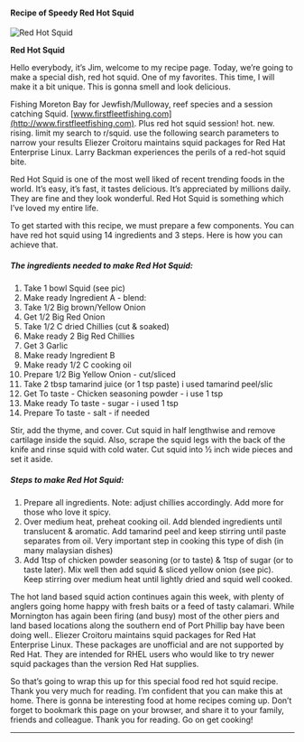             

#### Recipe of Speedy Red Hot Squid

![Red Hot Squid](https://img-global.cpcdn.com/recipes/0353393b8369de8a/751x532cq70/red-hot-squid-recipe-main-photo.jpg)

**Red Hot Squid**

Hello everybody, it’s Jim, welcome to my recipe page. Today, we’re going to make a special dish, red hot squid. One of my favorites. This time, I will make it a bit unique. This is gonna smell and look delicious.

Fishing Moreton Bay for Jewfish/Mulloway, reef species and a session catching Squid. [www.firstfleetfishing.com](http://www.firstfleetfishing.com). Plus red hot squid session! hot. new. rising. limit my search to r/squid. use the following search parameters to narrow your results Eliezer Croitoru maintains squid packages for Red Hat Enterprise Linux. Larry Backman experiences the perils of a red-hot squid bite.

Red Hot Squid is one of the most well liked of recent trending foods in the world. It’s easy, it’s fast, it tastes delicious. It’s appreciated by millions daily. They are fine and they look wonderful. Red Hot Squid is something which I’ve loved my entire life.

To get started with this recipe, we must prepare a few components. You can have red hot squid using 14 ingredients and 3 steps. Here is how you can achieve that.

##### The ingredients needed to make Red Hot Squid:

1.  Take 1 bowl Squid (see pic)
2.  Make ready Ingredient A - blend:
3.  Take 1/2 Big brown/Yellow Onion
4.  Get 1/2 Big Red Onion
5.  Take 1/2 C dried Chillies (cut & soaked)
6.  Make ready 2 Big Red Chillies
7.  Get 3 Garlic
8.  Make ready Ingredient B
9.  Make ready 1/2 C cooking oil
10.  Prepare 1/2 Big Yellow Onion - cut/sliced
11.  Take 2 tbsp tamarind juice (or 1 tsp paste) i used tamarind peel/slic
12.  Get To taste - Chicken seasoning powder - i use 1 tsp
13.  Make ready To taste - sugar - i used 1 tsp
14.  Prepare To taste - salt - if needed

Stir, add the thyme, and cover. Cut squid in half lengthwise and remove cartilage inside the squid. Also, scrape the squid legs with the back of the knife and rinse squid with cold water. Cut squid into ½ inch wide pieces and set it aside.

##### Steps to make Red Hot Squid:

1.  Prepare all ingredients. Note: adjust chillies accordingly. Add more for those who love it spicy.
2.  Over medium heat, preheat cooking oil. Add blended ingredients until translucent & aromatic. Add tamarind peel and keep stirring until paste separates from oil. Very important step in cooking this type of dish (in many malaysian dishes)
3.  Add 1tsp of chicken powder seasoning (or to taste) & 1tsp of sugar (or to taste later). Mix well then add squid & sliced yellow onion (see pic). Keep stirring over medium heat until lightly dried and squid well cooked.

The hot land based squid action continues again this week, with plenty of anglers going home happy with fresh baits or a feed of tasty calamari. While Mornington has again been firing (and busy) most of the other piers and land based locations along the southern end of Port Phillip bay have been doing well.. Eliezer Croitoru maintains squid packages for Red Hat Enterprise Linux. These packages are unofficial and are not supported by Red Hat. They are intended for RHEL users who would like to try newer squid packages than the version Red Hat supplies.

So that’s going to wrap this up for this special food red hot squid recipe. Thank you very much for reading. I’m confident that you can make this at home. There is gonna be interesting food at home recipes coming up. Don’t forget to bookmark this page on your browser, and share it to your family, friends and colleague. Thank you for reading. Go on get cooking!

* * *